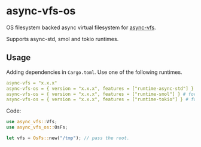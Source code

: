 # async-vfs-os

OS filesystem backed async virtual filesystem for [async-vfs](https://crates.io/crates/async-vfs).

Supports async-std, smol and tokio runtimes.

## Usage

Adding dependencies in `Cargo.toml`. Use one of the following runtimes.

```yaml
async-vfs = "x.x.x"
async-vfs-os = { version = "x.x.x", features = ["runtime-async-std"] } # for async-std runtime
async-vfs-os = { version = "x.x.x", features = ["runtime-smol"] } # for smol runtime
async-vfs-os = { version = "x.x.x", features = ["runtime-tokio"] } # for tokio runtime
```

Code:
```rust
use async_vfs::Vfs;
use async_vfs_os::OsFs;

let vfs = OsFs::new("/tmp"); // pass the root.
```
